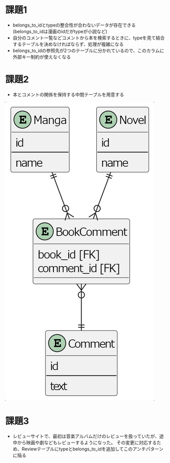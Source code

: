 # 課題1
- belongs_to_idとtypeの整合性が合わないデータが存在できる(belongs_to_idは漫画のidだがtypeが小説など)
- 自分のコメント一覧などコメントから本を検索するときに、typeを見て結合するテーブルを決めなければならず、処理が複雑になる
- belongs_to_idの参照先が2つのテーブルに分かれているので、このカラムに外部キー制約が使えなくなる

# 課題2
- 本とコメントの関係を保持する中間テーブルを用意する

![](db8.png)


# 課題3
- レビューサイトで、最初は音楽アルバムだけのレビューを扱っていたが、途中から映画や劇などもレビューするようになった。
その変更に対応するため、Reviewテーブルにtypeとbelongs_to_idを追加してこのアンチパターンに陥る